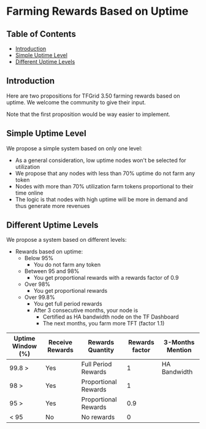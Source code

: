 <h1> Farming Rewards Based on Uptime </h1>

<h2> Table of Contents </h2>

- [Introduction](#introduction)
- [Simple Uptime Level](#simple-uptime-level)
- [Different Uptime Levels](#different-uptime-levels)

## Introduction

Here are two propositions for TFGrid 3.50 farming rewards based on uptime. We welcome the community to give their input.

Note that the first proposition would be way easier to implement.

## Simple Uptime Level

We propose a simple system based on only one level:

* As a general consideration, low uptime nodes won't be selected for utilization
* We propose that any nodes with less than 70% uptime do not farm any token
* Nodes with more than 70% utilization farm tokens proportional to their time online
* The logic is that nodes with high uptime will be more in demand and thus generate more revenues

## Different Uptime Levels

We propose a system based on different levels:

* Rewards based on uptime:
  * Below 95%
    * You do not farm any token 
  * Between 95 and 98%
    * You get proportional rewards with a rewards factor of 0.9
  * Over 98%
    * You get proportional rewards
  * Over 99.8%
    * You get full period rewards
    * After 3 consecutive months, your node is 
      * Certified as HA bandwidth node on the TF Dashboard 
      * The next months, you farm more TFT (factor 1.1)

| **Uptime Window (%)** | **Receive Rewards** | **Rewards Quantity** | **Rewards factor** | **3-Months Mention** |
| --------------------- | ------------------- | -------------------- | ------------------ | -------------------- |
| 99.8 >                | Yes                 | Full Period Rewards  | 1                  | HA Bandwidth         |
| 98 >                  | Yes                 | Proportional Rewards | 1                  |                      |
| 95 >                  | Yes                 | Proportional Rewards | 0.9                |                      |
| < 95                  | No                  | No rewards           | 0                  |                      |